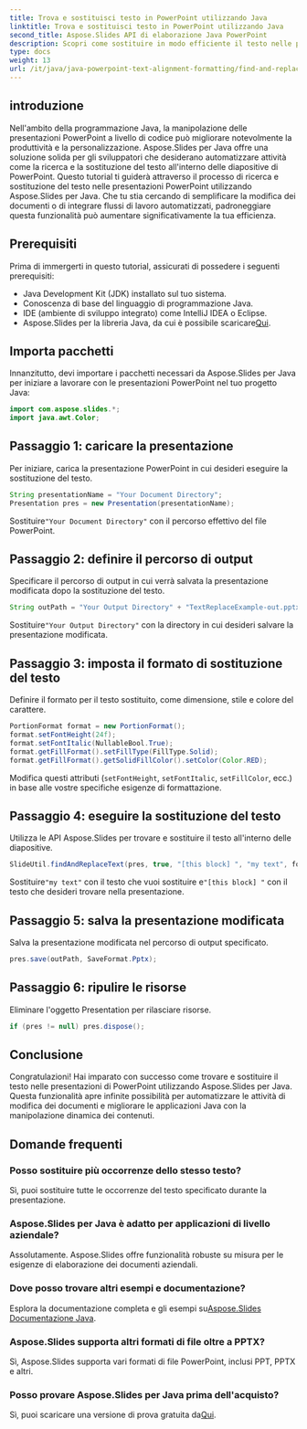 ```yaml
---
title: Trova e sostituisci testo in PowerPoint utilizzando Java
linktitle: Trova e sostituisci testo in PowerPoint utilizzando Java
second_title: Aspose.Slides API di elaborazione Java PowerPoint
description: Scopri come sostituire in modo efficiente il testo nelle presentazioni di PowerPoint utilizzando Aspose.Slides per Java. Aumenta la produttività della tua applicazione Java con questo tutorial.
type: docs
weight: 13
url: /it/java/java-powerpoint-text-alignment-formatting/find-and-replace-text-powerpoint-java/
---
```

## introduzione
Nell'ambito della programmazione Java, la manipolazione delle presentazioni PowerPoint a livello di codice può migliorare notevolmente la produttività e la personalizzazione. Aspose.Slides per Java offre una soluzione solida per gli sviluppatori che desiderano automatizzare attività come la ricerca e la sostituzione del testo all'interno delle diapositive di PowerPoint. Questo tutorial ti guiderà attraverso il processo di ricerca e sostituzione del testo nelle presentazioni PowerPoint utilizzando Aspose.Slides per Java. Che tu stia cercando di semplificare la modifica dei documenti o di integrare flussi di lavoro automatizzati, padroneggiare questa funzionalità può aumentare significativamente la tua efficienza.
## Prerequisiti
Prima di immergerti in questo tutorial, assicurati di possedere i seguenti prerequisiti:
- Java Development Kit (JDK) installato sul tuo sistema.
- Conoscenza di base del linguaggio di programmazione Java.
- IDE (ambiente di sviluppo integrato) come IntelliJ IDEA o Eclipse.
-  Aspose.Slides per la libreria Java, da cui è possibile scaricare[Qui](https://releases.aspose.com/slides/java/).

## Importa pacchetti
Innanzitutto, devi importare i pacchetti necessari da Aspose.Slides per Java per iniziare a lavorare con le presentazioni PowerPoint nel tuo progetto Java:
```java
import com.aspose.slides.*;
import java.awt.Color;
```
## Passaggio 1: caricare la presentazione
Per iniziare, carica la presentazione PowerPoint in cui desideri eseguire la sostituzione del testo.
```java
String presentationName = "Your Document Directory";
Presentation pres = new Presentation(presentationName);
```
 Sostituire`"Your Document Directory"` con il percorso effettivo del file PowerPoint.
## Passaggio 2: definire il percorso di output
Specificare il percorso di output in cui verrà salvata la presentazione modificata dopo la sostituzione del testo.
```java
String outPath = "Your Output Directory" + "TextReplaceExample-out.pptx";
```
 Sostituire`"Your Output Directory"` con la directory in cui desideri salvare la presentazione modificata.
## Passaggio 3: imposta il formato di sostituzione del testo
Definire il formato per il testo sostituito, come dimensione, stile e colore del carattere.
```java
PortionFormat format = new PortionFormat();
format.setFontHeight(24f);
format.setFontItalic(NullableBool.True);
format.getFillFormat().setFillType(FillType.Solid);
format.getFillFormat().getSolidFillColor().setColor(Color.RED);
```
Modifica questi attributi (`setFontHeight`, `setFontItalic`, `setFillColor`, ecc.) in base alle vostre specifiche esigenze di formattazione.
## Passaggio 4: eseguire la sostituzione del testo
Utilizza le API Aspose.Slides per trovare e sostituire il testo all'interno delle diapositive.
```java
SlideUtil.findAndReplaceText(pres, true, "[this block] ", "my text", format);
```
 Sostituire`"my text"` con il testo che vuoi sostituire e`"[this block] "` con il testo che desideri trovare nella presentazione.
## Passaggio 5: salva la presentazione modificata
Salva la presentazione modificata nel percorso di output specificato.
```java
pres.save(outPath, SaveFormat.Pptx);
```
## Passaggio 6: ripulire le risorse
Eliminare l'oggetto Presentation per rilasciare risorse.
```java
if (pres != null) pres.dispose();
```

## Conclusione
Congratulazioni! Hai imparato con successo come trovare e sostituire il testo nelle presentazioni di PowerPoint utilizzando Aspose.Slides per Java. Questa funzionalità apre infinite possibilità per automatizzare le attività di modifica dei documenti e migliorare le applicazioni Java con la manipolazione dinamica dei contenuti.
## Domande frequenti
### Posso sostituire più occorrenze dello stesso testo?
Sì, puoi sostituire tutte le occorrenze del testo specificato durante la presentazione.
### Aspose.Slides per Java è adatto per applicazioni di livello aziendale?
Assolutamente. Aspose.Slides offre funzionalità robuste su misura per le esigenze di elaborazione dei documenti aziendali.
### Dove posso trovare altri esempi e documentazione?
 Esplora la documentazione completa e gli esempi su[Aspose.Slides Documentazione Java](https://reference.aspose.com/slides/java/).
### Aspose.Slides supporta altri formati di file oltre a PPTX?
Sì, Aspose.Slides supporta vari formati di file PowerPoint, inclusi PPT, PPTX e altri.
### Posso provare Aspose.Slides per Java prima dell'acquisto?
 Sì, puoi scaricare una versione di prova gratuita da[Qui](https://releases.aspose.com/).